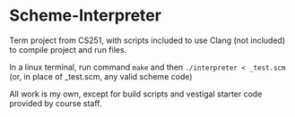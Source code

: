 # Scheme-Interpreter

Term project from CS251, with scripts included to use Clang (not included) to compile project and run files.

In a linux terminal, run command `make` and then `./interpreter < _test.scm` (or, in place of _test.scm, any valid scheme code)

All work is my own, except for build scripts and vestigal starter code provided by course staff.
